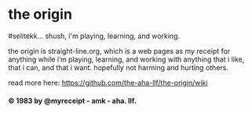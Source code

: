 # the origin

#selitekk... shush, i'm playing, learning, and working.

the origin is straight-line.org, which is a web pages as my receipt for anything while i’m playing, learning, and working with anything that i like, that i can, and that i want. hopefully not harming and hurting others.

read more here:
https://github.com/the-aha-llf/the-origin/wiki


#### © 1983 by @myreceipt - amk - aha. llf.
